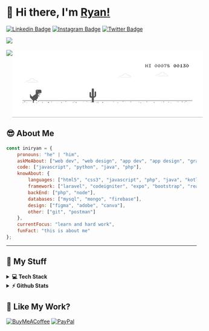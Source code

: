 # 👋 Hi there, I'm [Ryan!](https://github.com/iniryan/)

[![Linkedin Badge](https://img.shields.io/badge/-LinkedIn-0e76a8?style=flat-square&logo=Linkedin&logoColor=white)](https://www.linkedin.com/in/ryan-adi-saputra-0b058b1b3)
[![Instagram Badge](https://img.shields.io/badge/-Instagram-e4405f?style=flat-square&logo=Instagram&logoColor=white)](https://instagram.com/iniryanaja/)
[![Twitter Badge](https://img.shields.io/badge/-Twitter-00acee?style=flat-square&logo=Twitter&logoColor=white)](https://twitter.com/miegelass0000)

[![](https://visitcount.itsvg.in/api?id=iniryan&icon=5&color=0)](https://visitcount.itsvg.in)

<div style="display: flex; flex-direction: row;">
    <img height="180em" src="https://media.giphy.com/media/Cmr1OMJ2FN0B2/giphy.gif" />
    <img height="180em" src="https://github.com/iniryan/iniryan/blob/main/dino.gif" />
</div>

## 😎 About Me

```javascript
const iniryan = {
    pronouns: "he" | "him",
    askMeAbout: ["web dev", "web design", "app dev", "app design", "graphic design"],
    code: ["javascript", "python", "java", "php"],
    knowAbout: {
        languages: ["html5", "css3", "javascript", "php", "java", "kotlin", "python"],
        framework: ["laravel", "codeigniter", "expo", "bootstrap", "react"],
        backEnd: ["php", "node"],
        databases: ["mysql", "mongo", "firebase"],
        design: ["figma", "adobe", "canva"],
        other: ["git", "postman"]
    },
    currentFocus: "learn and hard work",
    funFact: "this is about me"
};
```
---
## 🎠 My Stuff
<details>
  <summary><b>💻 Tech Stack</b></summary>
  <br />
  
![Java](https://img.shields.io/badge/java-%23ED8B00.svg?style=for-the-badge&logo=openjdk&logoColor=white) ![JavaScript](https://img.shields.io/badge/javascript-%23323330.svg?style=for-the-badge&logo=javascript&logoColor=%23F7DF1E) ![HTML5](https://img.shields.io/badge/html5-%23E34F26.svg?style=for-the-badge&logo=html5&logoColor=white) ![Kotlin](https://img.shields.io/badge/kotlin-%237F52FF.svg?style=for-the-badge&logo=kotlin&logoColor=white) ![CSS3](https://img.shields.io/badge/css3-%231572B6.svg?style=for-the-badge&logo=css3&logoColor=white) ![PHP](https://img.shields.io/badge/php-%23777BB4.svg?style=for-the-badge&logo=php&logoColor=white) ![Code-Igniter](https://img.shields.io/badge/CodeIgniter-%23EF4223.svg?style=for-the-badge&logo=codeIgniter&logoColor=white) ![Expo](https://img.shields.io/badge/expo-1C1E24?style=for-the-badge&logo=expo&logoColor=#D04A37) ![Express.js](https://img.shields.io/badge/express.js-%23404d59.svg?style=for-the-badge&logo=express&logoColor=%2361DAFB) ![jQuery](https://img.shields.io/badge/jquery-%230769AD.svg?style=for-the-badge&logo=jquery&logoColor=white) ![Laravel](https://img.shields.io/badge/laravel-%23FF2D20.svg?style=for-the-badge&logo=laravel&logoColor=white) ![NPM](https://img.shields.io/badge/NPM-%23CB3837.svg?style=for-the-badge&logo=npm&logoColor=white) ![NodeJS](https://img.shields.io/badge/node.js-6DA55F?style=for-the-badge&logo=node.js&logoColor=white) ![React](https://img.shields.io/badge/react-%2320232a.svg?style=for-the-badge&logo=react&logoColor=%2361DAFB) ![React Native](https://img.shields.io/badge/react_native-%2320232a.svg?style=for-the-badge&logo=react&logoColor=%2361DAFB) ![Strapi](https://img.shields.io/badge/strapi-%232E7EEA.svg?style=for-the-badge&logo=strapi&logoColor=white) ![Apache](https://img.shields.io/badge/apache-%23D42029.svg?style=for-the-badge&logo=apache&logoColor=white) ![MySQL](https://img.shields.io/badge/mysql-%2300000f.svg?style=for-the-badge&logo=mysql&logoColor=white) ![MongoDB](https://img.shields.io/badge/MongoDB-%234ea94b.svg?style=for-the-badge&logo=mongodb&logoColor=white) ![GIT](https://img.shields.io/badge/Git-fc6d26?style=for-the-badge&logo=git&logoColor=white) ![Postman](https://img.shields.io/badge/Postman-FF6C37?style=for-the-badge&logo=postman&logoColor=white) ![Adobe](https://img.shields.io/badge/adobe-%23FF0000.svg?style=for-the-badge&logo=adobe&logoColor=white) ![Figma](https://img.shields.io/badge/figma-%23F24E1E.svg?style=for-the-badge&logo=figma&logoColor=white) ![Canva](https://img.shields.io/badge/Canva-%2300C4CC.svg?style=for-the-badge&logo=Canva&logoColor=white) 

</details>

<details>
   <summary><b>⚡ Github Stats</b></summary> 

  <br />
  <img height="180em" src="https://github-readme-streak-stats.herokuapp.com/?user=iniryan&theme=vision-friendly-dark&hide_border=false" /> 
  <!-- <img height="180em" src="https://github-readme-stats.vercel.app/api?username=iniryan&theme=vision-friendly-dark&show_icons=true&hide_border=true&count_private=true&include_all_commits=true" /> -->
  <img height="180em" src="https://github-readme-stats.vercel.app/api/top-langs/?username=iniryan&theme=vision-friendly-dark&exclude_repo=KNN-Image-Classification&show_icons=true&hide_border=false&layout=compact&langs_count=8"/>
</details>

## 🍵 Like My Work?
[![BuyMeACoffee](https://img.shields.io/badge/Buy%20Me%20a%20Coffee-ffdd00?style=for-the-badge&logo=buy-me-a-coffee&logoColor=black)](https://www.buymeacoffee.com/ryanadi) [![PayPal](https://img.shields.io/badge/PayPal-00457C?style=for-the-badge&logo=paypal&logoColor=white)](https://www.paypal.me/RyanAdi031202) 
